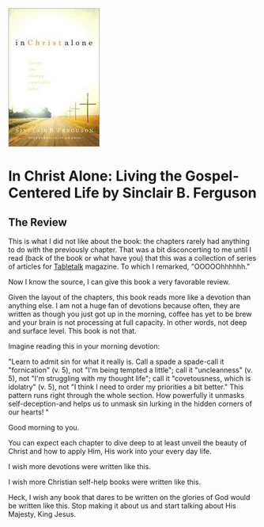 <img class="intro-right" src="../images/book-in-christ-alone-ferguson.jpg">

# In Christ Alone: Living the Gospel-Centered Life by Sinclair B. Ferguson

## The Review

This is what I did not like about the book: the chapters rarely had anything to do with the previously chapter. That was a bit disconcerting to me until I read (back of the book or what have you) that this was a collection of series of articles for [Tabletalk](https://tabletalkmagazine.com/) magazine. To which I remarked, "OOOOOhhhhhh."

Now I know the source, I can give this book a very favorable review.

Given the layout of the chapters, this book reads more like a devotion than anything else. I am not a huge fan of devotions because often, they are written as though you just got up in the morning, coffee has yet to be brew and your brain is not processing at full capacity. In other words, not deep and surface level. This book is not that.

Imagine reading this in your morning devotion:

"Learn to admit sin for what it really is. Call a spade a spade-call it "fornication" (v. 5), not "I'm being tempted a little"; call it "uncleanness" (v. 5), not "I'm struggling with my thought life"; call it "covetousness, which is idolatry" (v. 5), not "I think I need to order my priorities a bit better." This pattern runs right through the whole section. How powerfully it unmasks self-deception-and helps us to unmask sin lurking in the hidden corners of our hearts! "

Good morning to you.

You can expect each chapter to dive deep to at least unveil the beauty of Christ and how to apply Him, His work into your every day life.

I wish more devotions were written like this.

I wish more Christian self-help books were written like this.

Heck, I wish any book that dares to be written on the glories of God would be written like this. Stop making it about us and start talking about His Majesty, King Jesus.
